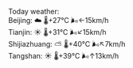 Today weather:  
Beijing: ☁️   🌡️+27°C 🌬️←15km/h  
Tianjin: ☀️   🌡️+31°C 🌬️↙15km/h  
Shijiazhuang: ⛅️  🌡️+40°C 🌬️↖7km/h  
Tangshan: ☀️   🌡️+39°C 🌬️↑13km/h  
